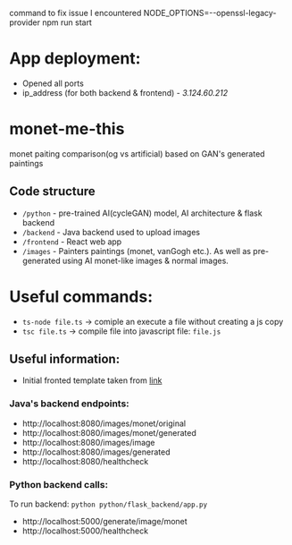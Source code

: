command to fix issue I encountered
NODE_OPTIONS=--openssl-legacy-provider npm run start




# App deployment:
* Opened all ports
* ip_address (for both backend & frontend) - *3.124.60.212*




# monet-me-this
monet paiting comparison(og vs artificial) based on GAN's generated paintings

## Code structure
* `/python` - pre-trained AI(cycleGAN) model, AI architecture & flask backend
* `/backend` - Java backend used to upload images
* `/frontend` - React web app
* `/images` - Painters paintings (monet, vanGogh etc.). As well as pre-generated using AI monet-like images & normal images.




# Useful commands:
* `ts-node file.ts` -> comiple an execute a file without creating a js copy
* `tsc file.ts` -> compile file into javascript file: `file.js`



## Useful information:
* Initial fronted template taken from [link](https://github.com/issaafalkattan/React-Landing-Page-Template)


### Java's backend endpoints:
* http://localhost:8080/images/monet/original
* http://localhost:8080/images/monet/generated
* http://localhost:8080/images/image
* http://localhost:8080/images/generated
* http://localhost:8080/healthcheck

### Python backend calls:
To run backend: `python python/flask_backend/app.py`
* http://localhost:5000/generate/image/monet
* http://localhost:5000/healthcheck